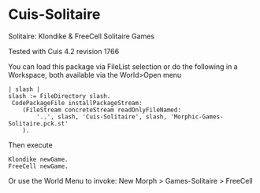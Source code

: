 Cuis-Solitaire
==========

Solitaire:  Klondike & FreeCell Solitaire Games

Tested with Cuis 4.2 revision 1766


You can load this package via FileList selection or do the following in a Workspace, both available via the World>Open menu 

    | slash |
    slash := FileDirectory slash.
     CodePackageFile installPackageStream:
        (FileStream concreteStream readOnlyFileNamed:
            '..', slash, 'Cuis-Solitaire', slash, 'Morphic-Games-Solitaire.pck.st'
        ).

Then execute

    Klondike newGame.
    FreeCell newGame.

Or use the World Menu to invoke:  New Morph > Games-Solitaire > FreeCell
